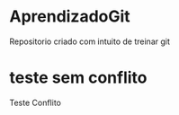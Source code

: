 # AprendizadoGit

Repositorio criado com intuito de treinar git


teste sem conflito
=======
Teste Conflito
